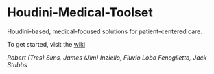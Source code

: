
# Houdini-Medical-Toolset

Houdini-based, medical-focused solutions for patient-centered care.

To get started, visit the [wiki](https://github.com/pd3d/Houdini-Medical-Toolset/wiki)

_Robert (Tres) Sims, James (Jim) Inziello, Fluvio Lobo Fenoglietto, Jack Stubbs_
